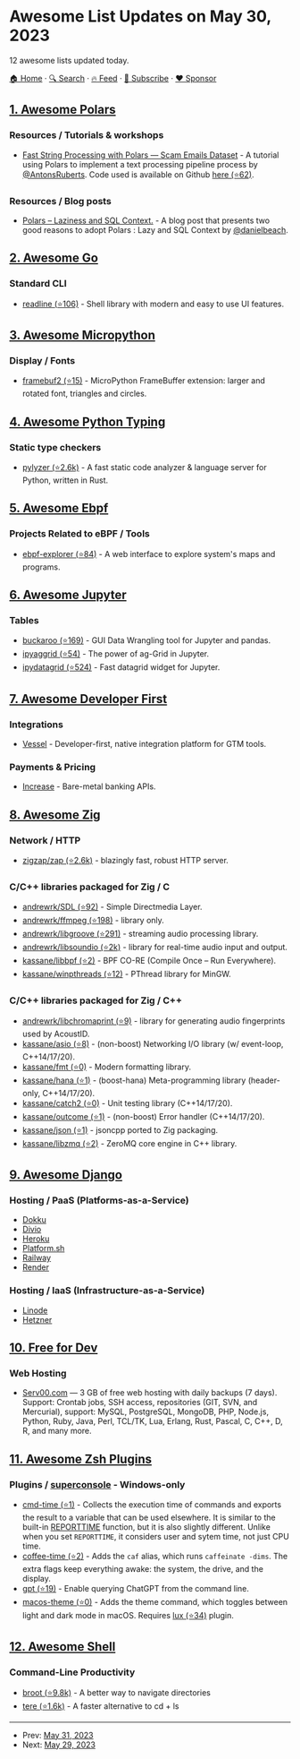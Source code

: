 # Awesome List Updates on May 30, 2023

12 awesome lists updated today.

[🏠 Home](/README.md) · [🔍 Search](https://www.trackawesomelist.com/search/) · [🔥 Feed](https://www.trackawesomelist.com/rss.xml) · [📮 Subscribe](https://trackawesomelist.us17.list-manage.com/subscribe?u=d2f0117aa829c83a63ec63c2f&id=36a103854c) · [❤️  Sponsor](https://github.com/sponsors/theowenyoung)



## [1. Awesome Polars](/content/ddotta/awesome-polars/README.md)

### Resources / Tutorials & workshops

*   [Fast String Processing with Polars — Scam Emails Dataset](https://towardsdatascience.com/fast-string-processing-with-polars-scam-emails-dataset-fcf7054a929a) - A tutorial using Polars to  implement a text processing pipeline process by [@AntonsRuberts](https://github.com/AntonsRuberts). Code used is available on Github [here (⭐62)](https://github.com/aruberts/tutorials/tree/main/metaflow/fraud_email).

### Resources / Blog posts

*   [Polars – Laziness and SQL Context.](https://www.confessionsofadataguy.com/polars-laziness-and-sql-context/) - A blog post that presents two good reasons to adopt Polars :  Lazy and SQL Context by [@danielbeach](https://github.com/danielbeach).

## [2. Awesome Go](/content/avelino/awesome-go/README.md)

### Standard CLI

*   [readline (⭐106)](https://github.com/reeflective/readline) - Shell library with modern and easy to use UI features.

## [3. Awesome Micropython](/content/mcauser/awesome-micropython/README.md)

### Display / Fonts

*   [framebuf2 (⭐15)](https://github.com/peter-l5/framebuf2) - MicroPython FrameBuffer extension: larger and rotated font, triangles and circles.

## [4. Awesome Python Typing](/content/typeddjango/awesome-python-typing/README.md)

### Static type checkers

*   [pylyzer (⭐2.6k)](https://github.com/mtshiba/pylyzer/) - A fast static code analyzer & language server for Python, written in Rust.

## [5. Awesome Ebpf](/content/zoidbergwill/awesome-ebpf/README.md)

### Projects Related to eBPF / Tools

*   [ebpf-explorer (⭐84)](https://github.com/ebpfdev/explorer) - A web interface to explore system's maps and programs.

## [6. Awesome Jupyter](/content/markusschanta/awesome-jupyter/README.md)

### Tables

*   [buckaroo (⭐169)](https://github.com/paddymul/buckaroo) - GUI Data Wrangling tool for Jupyter and pandas.
*   [ipyaggrid (⭐54)](https://github.com/widgetti/ipyaggrid) -  The power of ag-Grid in Jupyter.
*   [ipydatagrid (⭐524)](https://github.com/bloomberg/ipydatagrid) - Fast datagrid widget for Jupyter.

## [7. Awesome Developer First](/content/agamm/awesome-developer-first/README.md)

### Integrations

*   [Vessel](https://www.vessel.dev/) - Developer-first, native integration platform for GTM tools.

### Payments & Pricing

*   [Increase](https://increase.com/) - Bare-metal banking APIs.

## [8. Awesome Zig](/content/catdevnull/awesome-zig/README.md)

### Network / HTTP

*   [zigzap/zap (⭐2.6k)](https://github.com/zigzap/zap) - blazingly fast, robust HTTP server.

### C/C++ libraries packaged for Zig / C

*   [andrewrk/SDL (⭐92)](https://github.com/andrewrk/SDL) - Simple Directmedia Layer.
*   [andrewrk/ffmpeg (⭐198)](https://github.com/andrewrk/ffmpeg) - library only.
*   [andrewrk/libgroove (⭐291)](https://github.com/andrewrk/libgroove) - streaming audio processing library.
*   [andrewrk/libsoundio (⭐2k)](https://github.com/andrewrk/libsoundio/tree/zig-pkg) - library for real-time audio input and output.
*   [kassane/libbpf (⭐2)](https://github.com/kassane/libbpf) - BPF CO-RE (Compile Once – Run Everywhere).
*   [kassane/winpthreads (⭐12)](https://github.com/kassane/winpthreads-zigbuild) - PThread library for MinGW.

### C/C++ libraries packaged for Zig / C++

*   [andrewrk/libchromaprint (⭐9)](https://github.com/andrewrk/libchromaprint) - library for generating audio fingerprints used by AcoustID.
*   [kassane/asio (⭐8)](https://github.com/kassane/asio) - (non-boost) Networking I/O library (w/ event-loop, C++14/17/20).
*   [kassane/fmt (⭐0)](https://github.com/kassane/fmt) - Modern formatting library.
*   [kassane/hana (⭐1)](https://github.com/kassane/hana) - (boost-hana) Meta-programming library (header-only, C++14/17/20).
*   [kassane/catch2 (⭐0)](https://github.com/kassane/catch2) - Unit testing library (C++14/17/20).
*   [kassane/outcome (⭐1)](https://github.com/kassane/outcome) - (non-boost) Error handler (C++14/17/20).
*   [kassane/json (⭐1)](https://github.com/kassane/json) - jsoncpp ported to Zig packaging.
*   [kassane/libzmq (⭐2)](https://github.com/kassane/libzmq) - ZeroMQ core engine in C++ library.

## [9. Awesome Django](/content/wsvincent/awesome-django/README.md)

### Hosting / PaaS (Platforms-as-a-Service)

*   [Dokku](https://dokku.com)
*   [Divio](https://www.divio.com)
*   [Heroku](https://www.heroku.com)
*   [Platform.sh](https://platform.sh)
*   [Railway](https://railway.app)
*   [Render](https://render.com)

### Hosting / IaaS (Infrastructure-as-a-Service)

*   [Linode](https://www.linode.com)
*   [Hetzner](https://www.hetzner.com)

## [10. Free for Dev](/content/ripienaar/free-for-dev/README.md)

### Web Hosting

*   [Serv00.com](https://serv00.com/) — 3 GB of free web hosting with daily backups (7 days). Support: Crontab jobs, SSH access, repositories (GIT, SVN, and Mercurial), support: MySQL, PostgreSQL, MongoDB, PHP, Node.js, Python, Ruby, Java, Perl, TCL/TK, Lua, Erlang, Rust, Pascal, C, C++, D, R, and many more.

## [11. Awesome Zsh Plugins](/content/unixorn/awesome-zsh-plugins/README.md)

### Plugins / [superconsole](https://github.com/alexchmykhalo/superconsole) - Windows-only

*   [cmd-time (⭐1)](https://github.com/TomfromBerlin/zsh-cmd-time) - Collects the execution time of commands and exports the result to a variable that can be used elsewhere. It is similar to the built-in [REPORTTIME](http://zsh.sourceforge.net/Doc/Release/Parameters.html) function, but it is also slightly different. Unlike when you set `REPORTTIME`, it considers user and sytem time, not just CPU time.
*   [coffee-time (⭐2)](https://github.com/gakimball/zsh-coffee-time) - Adds the `caf` alias, which runs `caffeinate -dims`. The extra flags keep everything awake: the system, the drive, and the display.
*   [gpt (⭐19)](https://github.com/antonjs/zsh-gpt) - Enable querying ChatGPT from the command line.
*   [macos-theme (⭐0)](https://github.com/gakimball/zsh-macos-theme) - Adds the theme command, which toggles between light and dark mode in macOS. Requires [lux (⭐34)](https://github.com/pndurette/zsh-lux) plugin.

## [12. Awesome Shell](/content/alebcay/awesome-shell/README.md)

### Command-Line Productivity

*   [broot (⭐9.8k)](https://github.com/Canop/broot) - A better way to navigate directories
*   [tere (⭐1.6k)](https://github.com/mgunyho/tere) - A faster alternative to cd + ls

---

- Prev: [May 31, 2023](/content/2023/05/31/README.md)
- Next: [May 29, 2023](/content/2023/05/29/README.md)